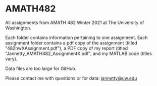 # AMATH482
All assignments from AMATH 482 Winter 2021 at The University of Washington.

Each folder contains information pertaining to one assignment. Each assignment folder contains a pdf copy of the assignment (titled "482hwXAssignment.pdf"), a PDF copy of my report (titled "Jannetty_AMATH482_AssignmentX.pdf", and my MATLAB code (titles vary).

Data files are too large for GitHub. 

Please contact me with questions or for data: jannetty@uw.edu
